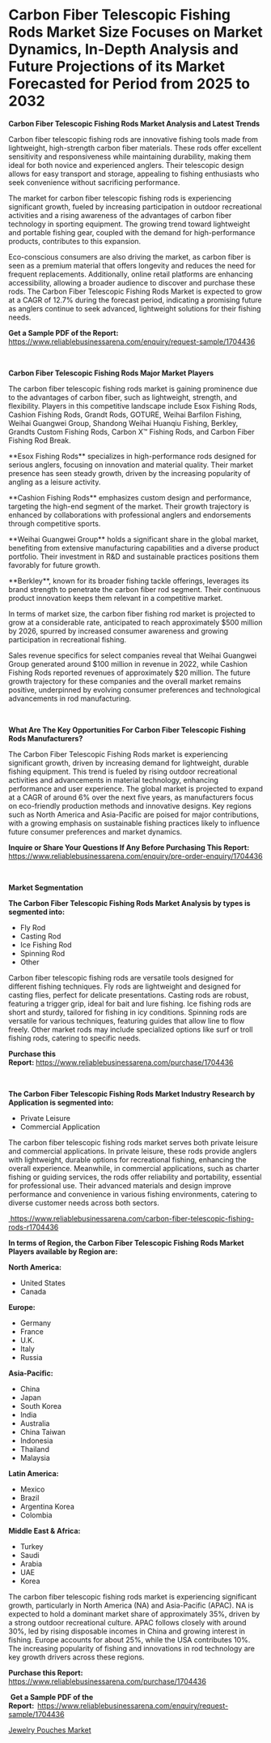 <p><h1>Carbon Fiber Telescopic Fishing Rods Market Size Focuses on Market Dynamics, In-Depth Analysis and Future Projections of its Market Forecasted for Period from 2025 to 2032</h1></p><p><strong>Carbon Fiber Telescopic Fishing Rods Market Analysis and Latest Trends</strong></p>
<p><p>Carbon fiber telescopic fishing rods are innovative fishing tools made from lightweight, high-strength carbon fiber materials. These rods offer excellent sensitivity and responsiveness while maintaining durability, making them ideal for both novice and experienced anglers. Their telescopic design allows for easy transport and storage, appealing to fishing enthusiasts who seek convenience without sacrificing performance.</p><p>The market for carbon fiber telescopic fishing rods is experiencing significant growth, fueled by increasing participation in outdoor recreational activities and a rising awareness of the advantages of carbon fiber technology in sporting equipment. The growing trend toward lightweight and portable fishing gear, coupled with the demand for high-performance products, contributes to this expansion. </p><p>Eco-conscious consumers are also driving the market, as carbon fiber is seen as a premium material that offers longevity and reduces the need for frequent replacements. Additionally, online retail platforms are enhancing accessibility, allowing a broader audience to discover and purchase these rods. The Carbon Fiber Telescopic Fishing Rods Market is expected to grow at a CAGR of 12.7% during the forecast period, indicating a promising future as anglers continue to seek advanced, lightweight solutions for their fishing needs.</p></p>
<p><strong>Get a Sample PDF of the Report:&nbsp;</strong> <a href="https://www.reliablebusinessarena.com/enquiry/request-sample/1704436?utm_campaign=2314&utm_medium=2&utm_source=Github&utm_content=ia&utm_term=08022025&utm_id=carbon-fiber-telescopic-fishing-rods">https://www.reliablebusinessarena.com/enquiry/request-sample/1704436</a></p>
<p>&nbsp;</p>
<p><strong>Carbon Fiber Telescopic Fishing Rods Major Market Players</strong></p>
<p><p>The carbon fiber telescopic fishing rods market is gaining prominence due to the advantages of carbon fiber, such as lightweight, strength, and flexibility. Players in this competitive landscape include Esox Fishing Rods, Cashion Fishing Rods, Grandt Rods, GOTURE, Weihai Barfilon Fishing, Weihai Guangwei Group, Shandong Weihai Huanqiu Fishing, Berkley, Grandts Custom Fishing Rods, Carbon X™ Fishing Rods, and Carbon Fiber Fishing Rod Break.</p><p>**Esox Fishing Rods** specializes in high-performance rods designed for serious anglers, focusing on innovation and material quality. Their market presence has seen steady growth, driven by the increasing popularity of angling as a leisure activity.</p><p>**Cashion Fishing Rods** emphasizes custom design and performance, targeting the high-end segment of the market. Their growth trajectory is enhanced by collaborations with professional anglers and endorsements through competitive sports.</p><p>**Weihai Guangwei Group** holds a significant share in the global market, benefiting from extensive manufacturing capabilities and a diverse product portfolio. Their investment in R&D and sustainable practices positions them favorably for future growth.</p><p>**Berkley**, known for its broader fishing tackle offerings, leverages its brand strength to penetrate the carbon fiber rod segment. Their continuous product innovation keeps them relevant in a competitive market.</p><p>In terms of market size, the carbon fiber fishing rod market is projected to grow at a considerable rate, anticipated to reach approximately $500 million by 2026, spurred by increased consumer awareness and growing participation in recreational fishing.</p><p>Sales revenue specifics for select companies reveal that Weihai Guangwei Group generated around $100 million in revenue in 2022, while Cashion Fishing Rods reported revenues of approximately $20 million. The future growth trajectory for these companies and the overall market remains positive, underpinned by evolving consumer preferences and technological advancements in rod manufacturing.</p></p>
<p>&nbsp;</p>
<p><strong>What Are The Key Opportunities For Carbon Fiber Telescopic Fishing Rods Manufacturers?</strong></p>
<p><p>The Carbon Fiber Telescopic Fishing Rods market is experiencing significant growth, driven by increasing demand for lightweight, durable fishing equipment. This trend is fueled by rising outdoor recreational activities and advancements in material technology, enhancing performance and user experience. The global market is projected to expand at a CAGR of around 6% over the next five years, as manufacturers focus on eco-friendly production methods and innovative designs. Key regions such as North America and Asia-Pacific are poised for major contributions, with a growing emphasis on sustainable fishing practices likely to influence future consumer preferences and market dynamics.</p></p>
<p><strong>Inquire or Share Your Questions If Any Before Purchasing This Report:</strong> <a href="https://www.reliablebusinessarena.com/enquiry/pre-order-enquiry/1704436?utm_campaign=2314&utm_medium=2&utm_source=Github&utm_content=ia&utm_term=08022025&utm_id=carbon-fiber-telescopic-fishing-rods">https://www.reliablebusinessarena.com/enquiry/pre-order-enquiry/1704436</a></p>
<p>&nbsp;</p>
<p><strong>Market Segmentation</strong></p>
<p><strong>The Carbon Fiber Telescopic Fishing Rods Market Analysis by types is segmented into:</strong></p>
<p><ul><li>Fly Rod</li><li>Casting Rod</li><li>Ice Fishing Rod</li><li>Spinning Rod</li><li>Other</li></ul></p>
<p><p>Carbon fiber telescopic fishing rods are versatile tools designed for different fishing techniques. Fly rods are lightweight and designed for casting flies, perfect for delicate presentations. Casting rods are robust, featuring a trigger grip, ideal for bait and lure fishing. Ice fishing rods are short and sturdy, tailored for fishing in icy conditions. Spinning rods are versatile for various techniques, featuring guides that allow line to flow freely. Other market rods may include specialized options like surf or troll fishing rods, catering to specific needs.</p></p>
<p><strong>Purchase this Report:&nbsp;</strong><a href="https://www.reliablebusinessarena.com/purchase/1704436?utm_campaign=2314&utm_medium=2&utm_source=Github&utm_content=ia&utm_term=08022025&utm_id=carbon-fiber-telescopic-fishing-rods">https://www.reliablebusinessarena.com/purchase/1704436</a></p>
<p>&nbsp;</p>
<p><strong>The Carbon Fiber Telescopic Fishing Rods Market Industry Research by Application is segmented into:</strong></p>
<p><ul><li>Private Leisure</li><li>Commercial Application</li></ul></p>
<p><p>The carbon fiber telescopic fishing rods market serves both private leisure and commercial applications. In private leisure, these rods provide anglers with lightweight, durable options for recreational fishing, enhancing the overall experience. Meanwhile, in commercial applications, such as charter fishing or guiding services, the rods offer reliability and portability, essential for professional use. Their advanced materials and design improve performance and convenience in various fishing environments, catering to diverse customer needs across both sectors.</p></p>
<p><a href="https://www.reliablebusinessarena.com/carbon-fiber-telescopic-fishing-rods-r1704436?utm_campaign=2314&utm_medium=2&utm_source=Github&utm_content=ia&utm_term=08022025&utm_id=carbon-fiber-telescopic-fishing-rods">&nbsp;https://www.reliablebusinessarena.com/carbon-fiber-telescopic-fishing-rods-r1704436</a></p>
<p><strong>In terms of Region, the Carbon Fiber Telescopic Fishing Rods Market Players available by Region are:</strong></p>
<p>
    <p> <strong> North America: </strong>
        <ul>
            <li>United States</li>
            <li>Canada</li>
        </ul>
        </p> 
    <p> <strong> Europe: </strong>
        <ul>
            <li>Germany</li>
            <li>France</li>
            <li>U.K.</li>
            <li>Italy</li>
            <li>Russia</li>
        </ul>
        </p> 
    <p> <strong> Asia-Pacific: </strong>
        <ul>
            <li>China</li>
            <li>Japan</li>
            <li>South Korea</li>
            <li>India</li>
            <li>Australia</li>
            <li>China Taiwan</li>
            <li>Indonesia</li>
            <li>Thailand</li>
            <li>Malaysia</li>
        </ul>
        </p> 
    <p> <strong> Latin America: </strong>
        <ul>
            <li>Mexico</li>
            <li>Brazil</li>
            <li>Argentina Korea</li>
            <li>Colombia</li>
        </ul>
        </p> 
    <p> <strong> Middle East & Africa: </strong>
        <ul>
            <li>Turkey</li>
            <li>Saudi</li>
            <li>Arabia</li>
            <li>UAE</li>
            <li>Korea</li>
        </ul>
    </p>
    </p>
<p><p>The carbon fiber telescopic fishing rods market is experiencing significant growth, particularly in North America (NA) and Asia-Pacific (APAC). NA is expected to hold a dominant market share of approximately 35%, driven by a strong outdoor recreational culture. APAC follows closely with around 30%, led by rising disposable incomes in China and growing interest in fishing. Europe accounts for about 25%, while the USA contributes 10%. The increasing popularity of fishing and innovations in rod technology are key growth drivers across these regions.</p></p>
<p><strong>Purchase this Report: </strong><a href="https://www.reliablebusinessarena.com/purchase/1704436?utm_campaign=2314&utm_medium=2&utm_source=Github&utm_content=ia&utm_term=08022025&utm_id=carbon-fiber-telescopic-fishing-rods">https://www.reliablebusinessarena.com/purchase/1704436</a></p>
<p>&nbsp;<strong>Get a Sample PDF of the Report:&nbsp;&nbsp;</strong><a href="https://www.reliablebusinessarena.com/enquiry/request-sample/1704436?utm_campaign=2314&utm_medium=2&utm_source=Github&utm_content=ia&utm_term=08022025&utm_id=carbon-fiber-telescopic-fishing-rods">https://www.reliablebusinessarena.com/enquiry/request-sample/1704436</a></p>
<p><strong></strong></p>
<p><p><a href="https://github.com/lehumiston1971679/Market-Research-Report-List-1/blob/main/jewelry-pouches-market.md?utm_campaign=2314&utm_medium=2&utm_source=Github&utm_content=ia&utm_term=08022025&utm_id=carbon-fiber-telescopic-fishing-rods">Jewelry Pouches Market</a></p></p>
